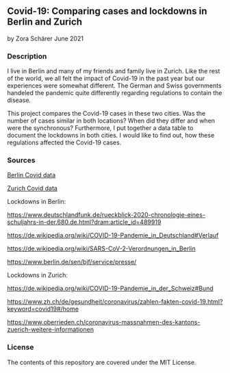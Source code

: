 ## Covid-19: Comparing cases and lockdowns in Berlin and Zurich

by Zora Schärer
June 2021

### Description
I live in Berlin and many of my friends and family live in Zurich. Like the rest of the world, we all felt the impact of Covid-19 in the past year but our experiences were somewhat different. The German and Swiss governments handeled the pandemic quite differently regarding regulations to contain the disease.

This project compares the Covid-19 cases in these two cities. Was the number of cases similar in both locations? When did they differ and when were the synchronous? Furthermore, I put together a data table to document the lockdowns in both cities. I would like to find out, how these regulations affected the Covid-19 cases.

### Sources
[Berlin Covid data](https://www.kaggle.com/headsortails/covid19-tracking-germany)

[Zurich Covid data](https://www.zh.ch/de/politik-staat/opendata.html?keyword=ogd#/details/671@gesundheitsdirektion-kanton-zuerich)

Lockdowns in Berlin:

https://www.deutschlandfunk.de/rueckblick-2020-chronologie-eines-schuljahrs-in-der.680.de.html?dram:article_id=489919

https://de.wikipedia.org/wiki/COVID-19-Pandemie_in_Deutschland#Verlauf

https://de.wikipedia.org/wiki/SARS-CoV-2-Verordnungen_in_Berlin

https://www.berlin.de/sen/bjf/service/presse/

Lockdowns in Zurich:

https://de.wikipedia.org/wiki/COVID-19-Pandemie_in_der_Schweiz#Bund

https://www.zh.ch/de/gesundheit/coronavirus/zahlen-fakten-covid-19.html?keyword=covid19#/home

https://www.oberrieden.ch/coronavirus-massnahmen-des-kantons-zuerich-weitere-informationen

### License
The contents of this repository are covered under the MIT License.
